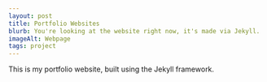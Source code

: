 ```yaml
---
layout: post
title: Portfolio Websites
blurb: You're looking at the website right now, it's made via Jekyll.
imageAlt: Webpage
tags: project
---
```


This is my portfolio website, built using the Jekyll framework.
